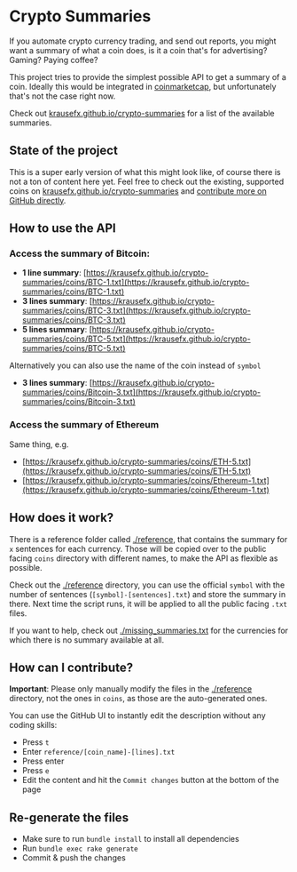 # Crypto Summaries

If you automate crypto currency trading, and send out reports, you might want a summary of what a coin does, is it a coin that's for advertising? Gaming? Paying coffee?

This project tries to provide the simplest possible API to get a summary of a coin. Ideally this would be integrated in [coinmarketcap](https://coinmarketcap.com), but unfortunately that's not the case right now.

Check out [krausefx.github.io/crypto-summaries](https://krausefx.github.io/crypto-summaries/) for a list of the available summaries.

## State of the project

This is a super early version of what this might look like, of course there is not a ton of content here yet. Feel free to check out the existing, supported coins on [krausefx.github.io/crypto-summaries](https://krausefx.github.io/crypto-summaries/) and [contribute more on GitHub directly](#how-can-i-contribute).

## How to use the API

### Access the summary of Bitcoin:

- **1 line summary**: [https://krausefx.github.io/crypto-summaries/coins/BTC-1.txt](https://krausefx.github.io/crypto-summaries/coins/BTC-1.txt)
- **3 lines summary**: [https://krausefx.github.io/crypto-summaries/coins/BTC-3.txt](https://krausefx.github.io/crypto-summaries/coins/BTC-3.txt)
- **5 lines summary**: [https://krausefx.github.io/crypto-summaries/coins/BTC-5.txt](https://krausefx.github.io/crypto-summaries/coins/BTC-5.txt)

Alternatively you can also use the name of the coin instead of `symbol`

- **3 lines summary**: [https://krausefx.github.io/crypto-summaries/coins/Bitcoin-3.txt](https://krausefx.github.io/crypto-summaries/coins/Bitcoin-3.txt)

### Access the summary of Ethereum

Same thing, e.g.

- [https://krausefx.github.io/crypto-summaries/coins/ETH-5.txt](https://krausefx.github.io/crypto-summaries/coins/ETH-5.txt)
- [https://krausefx.github.io/crypto-summaries/coins/Ethereum-1.txt](https://krausefx.github.io/crypto-summaries/coins/Ethereum-1.txt)

## How does it work?

There is a reference folder called [./reference](./reference), that contains the summary for `x` sentences for each currency. Those will be copied over to the public facing `coins` directory with different names, to make the API as flexible as possible.

Check out the [./reference](./reference) directory, you can use the official `symbol` with the number of sentences (`[symbol]-[sentences].txt`) and store the summary in there. Next time the script runs, it will be applied to all the public facing `.txt` files.

If you want to help, check out [./missing_summaries.txt](./missing_summaries.txt) for the currencies for which there is no summary available at all.

## How can I contribute?

**Important**: Please only manually modify the files in the [./reference](./reference) directory, not the ones in `coins`, as those are the auto-generated ones.

You can use the GitHub UI to instantly edit the description without any coding skills:

- Press `t`
- Enter `reference/[coin_name]-[lines].txt`
- Press enter
- Press `e`
- Edit the content and hit the `Commit changes` button at the bottom of the page

## Re-generate the files

- Make sure to run `bundle install` to install all dependencies
- Run `bundle exec rake generate`
- Commit & push the changes
